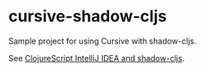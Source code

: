 # cursive-shadow-cljs

Sample project for using Cursive with shadow-cljs.

See [ClojureScript IntelliJ IDEA and shadow-cljs](https://andrearichiardi.com/blog/posts/clojurescript-cursive-shadow-setup.html).

